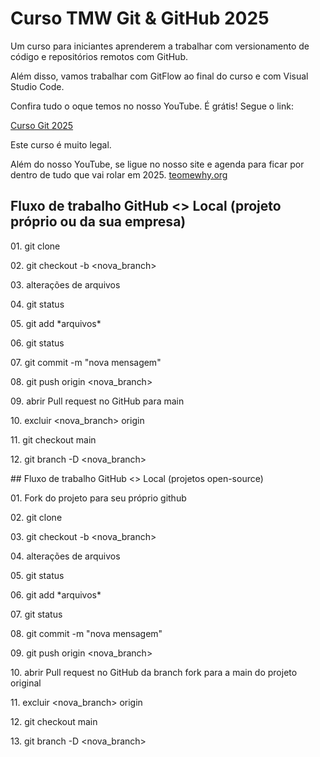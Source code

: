 # Curso TMW Git \& GitHub 2025



Um curso para iniciantes aprenderem a trabalhar com versionamento de código e repositórios remotos com GitHub.

Além disso, vamos trabalhar com GitFlow ao final do curso e com Visual Studio Code.

Confira tudo o oque temos no nosso YouTube. É grátis! Segue o link:

[Curso Git 2025](http://youtube.com/@teomewhy)

Este curso é muito legal.

Além do nosso YouTube, se ligue no nosso site e agenda para ficar por dentro de tudo que vai rolar em 2025.
[teomewhy.org](http://teomewhy.org/schedule)


## Fluxo de trabalho GitHub <> Local (projeto próprio ou da sua empresa)

01\. git clone <endereco do projeto>

02\. git checkout -b <nova\_branch>

03\. alterações de arquivos

04\. git status

05\. git add \*arquivos\*

06\. git status

07\. git commit -m "nova mensagem"

08\. git push origin <nova\_branch>

09\. abrir Pull request no GitHub para main

10\. excluir <nova\_branch> origin

11\. git checkout main

12\. git branch -D <nova\_branch>



\## Fluxo de trabalho GitHub <> Local (projetos open-source)

01\. Fork do projeto para seu próprio github

02\. git clone <endereco do projeto fork>

03\. git checkout -b <nova\_branch>

04\. alterações de arquivos

05\. git status

06\. git add \*arquivos\*

07\. git status

08\. git commit -m "nova mensagem"

09\. git push origin <nova\_branch>

10\. abrir Pull request no GitHub da branch fork para a main do projeto original

11\. excluir <nova\_branch> origin

12\. git checkout main

13\. git branch -D <nova\_branch>





